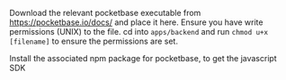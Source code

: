 Download the relevant pocketbase executable from https://pocketbase.io/docs/ and place it here. Ensure you have write permissions (UNIX) to the file.
cd into `apps/backend` and run `chmod u+x [filename]` to ensure the permissions are set.

Install the associated npm package for pocketbase, to get the javascript SDK
